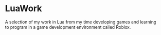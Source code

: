 # LuaWork
A selection of my work in Lua from my time developing games and learning to program in a game development environment called Roblox.
